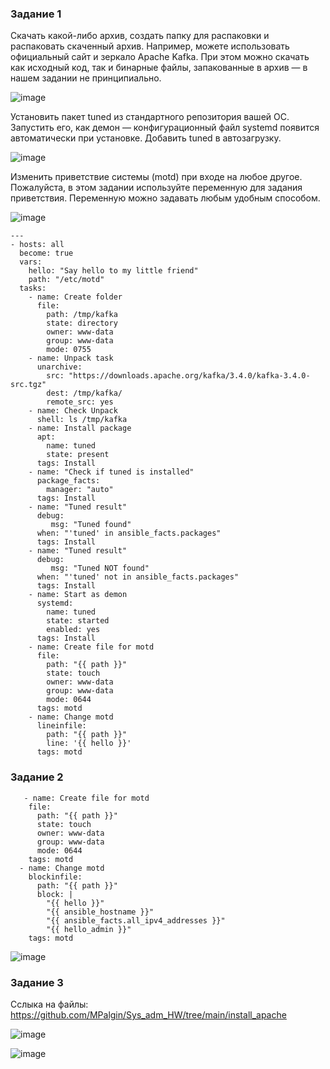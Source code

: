 ### Задание 1
Скачать какой-либо архив, создать папку для распаковки и распаковать скаченный архив. Например, можете использовать официальный сайт и зеркало Apache Kafka. При этом можно скачать как исходный код, так и бинарные файлы, запакованные в архив — в нашем задании не принципиально.

![image](https://github.com/MPalgin/Sys_adm_HW/assets/121052923/a1238d9e-e338-46b9-95ae-0a58fbaa8b38)


      
Установить пакет tuned из стандартного репозитория вашей ОС. Запустить его, как демон — конфигурационный файл systemd появится автоматически при установке. Добавить tuned в автозагрузку.

![image](https://github.com/MPalgin/Sys_adm_HW/assets/121052923/635c3925-4961-4620-b089-72e7d305f265)

Изменить приветствие системы (motd) при входе на любое другое. Пожалуйста, в этом задании используйте переменную для задания приветствия. Переменную можно задавать любым удобным способом.

![image](https://github.com/MPalgin/Sys_adm_HW/assets/121052923/f724ee1a-20df-4707-a5f3-209905c1465c)


```
---
- hosts: all
  become: true
  vars:
    hello: "Say hello to my little friend"
    path: "/etc/motd"
  tasks:
    - name: Create folder
      file:
        path: /tmp/kafka
        state: directory
        owner: www-data
        group: www-data
        mode: 0755
    - name: Unpack task
      unarchive:
        src: "https://downloads.apache.org/kafka/3.4.0/kafka-3.4.0-src.tgz"
        dest: /tmp/kafka/
        remote_src: yes
    - name: Check Unpack
      shell: ls /tmp/kafka
    - name: Install package
      apt: 
        name: tuned
        state: present
      tags: Install
    - name: "Check if tuned is installed"
      package_facts:
        manager: "auto"
      tags: Install
    - name: "Tuned result"
      debug:
         msg: "Tuned found"
      when: "'tuned' in ansible_facts.packages"
      tags: Install
    - name: "Tuned result"
      debug:
         msg: "Tuned NOT found"
      when: "'tuned' not in ansible_facts.packages"
      tags: Install
    - name: Start as demon
      systemd:
        name: tuned
        state: started
        enabled: yes
      tags: Install
    - name: Create file for motd
      file:
        path: "{{ path }}"
        state: touch
        owner: www-data
        group: www-data
        mode: 0644
      tags: motd
    - name: Change motd
      lineinfile:
        path: "{{ path }}"
        line: '{{ hello }}'
      tags: motd
 ```
 
 
 ### Задание 2
  ```
     - name: Create file for motd
      file:
        path: "{{ path }}"
        state: touch
        owner: www-data
        group: www-data
        mode: 0644
      tags: motd
    - name: Change motd
      blockinfile:
        path: "{{ path }}"
        block: | 
          "{{ hello }}"
          "{{ ansible_hostname }}"
          "{{ ansible_facts.all_ipv4_addresses }}"
          "{{ hello_admin }}"
      tags: motd
 ```
 ![image](https://github.com/MPalgin/Sys_adm_HW/assets/121052923/8590ebf8-1908-4047-ab01-5a55742577de)

 ### Задание 3
 
 Сслыка на файлы: https://github.com/MPalgin/Sys_adm_HW/tree/main/install_apache
 
 ![image](https://github.com/MPalgin/Sys_adm_HW/assets/121052923/baec8664-0c85-40cc-8458-1c83519475f0)

![image](https://github.com/MPalgin/Sys_adm_HW/assets/121052923/4007ef83-cd1a-4642-8287-e6e5bd2d6a57)

 
 

